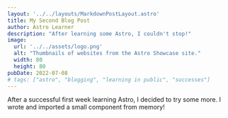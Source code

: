 ```yaml
---
layout: '../../layouts/MarkdownPostLayout.astro'
title: My Second Blog Post
author: Astro Learner
description: "After learning some Astro, I couldn't stop!"
image: 
  url: '../../assets/logo.png'
  alt: "Thumbnails of websites from the Astro Showcase site."
  width: 80
  height: 80
pubDate: 2022-07-08
# tags: ["astro", "blogging", "learning in public", "successes"]
---
```


After a successful first week learning Astro, I decided to try some more. I wrote and imported a small component from memory!
